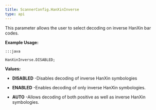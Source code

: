 ```yaml
---
title: ScannerConfig.HanXinInverse
type: api
---
```



This parameter allows the user to select decoding on inverse HanXin bar codes.
 
 

**Example Usage:**
	
	:::java
	
	HanXinInverse.DISABLED;
	


**Values:**

* **DISABLED** -Disables decoding of inverse HanXin symbologies

* **ENABLED** -Enables decoding of only inverse HanXin symbologies.

* **AUTO** -Allows decoding of both positive as well as inverse HanXin symbologies.

